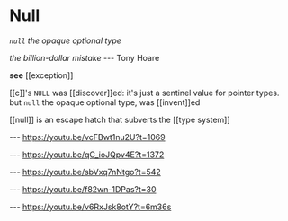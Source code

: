 # Null

_`null` the opaque optional type_

_the billion-dollar mistake_ --- Tony Hoare

**see** [[exception]]

[[c]]'s `NULL` was [[discover]]ed: it's just a sentinel value for pointer types. but `null` the opaque optional type, was [[invent]]ed

[[null]] is an escape hatch that subverts the [[type system]]

--- <https://youtu.be/vcFBwt1nu2U?t=1069>

--- <https://youtu.be/qC_ioJQpv4E?t=1372>

--- <https://youtu.be/sbVxq7nNtgo?t=542>

--- <https://youtu.be/f82wn-1DPas?t=30>

--- <https://youtu.be/v6RxJsk8otY?t=6m36s>
